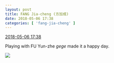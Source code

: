 ```yaml
---
layout: post
title: FANG Jia-cheng (方加成)
date: 2018-05-06 17:38
categories: [ 'fang-jia-cheng' ]
---
```


<div class="weibo-info">
  <a href="https://weibo.com/6505661195/GfpBPq8Lw">2018-05-06 17:38</a>
</div>

Playing with FU Yun-zhe *gege* made it a happy day.

<!-- more -->

<a href="//wx1.sinaimg.cn/mw690/0076h5Fhgy1fr1r8d34epj30qo0zkn2o.jpg">
  <img class="weibo-pic-preview" src="//wx1.sinaimg.cn/orj360/0076h5Fhgy1fr1r8d34epj30qo0zkn2o.jpg" />
</a>
